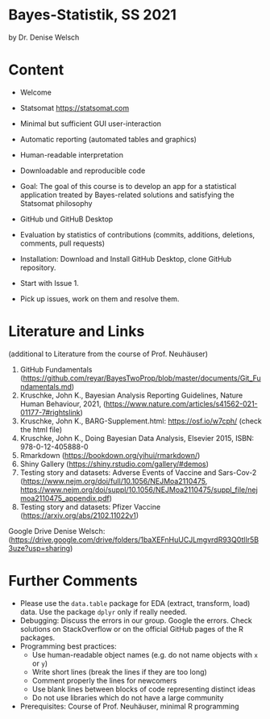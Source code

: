 # Bayes-Statistik, SS 2021
by Dr. Denise Welsch

# Content 
-	Welcome
-	Statsomat https://statsomat.com 
  -	Minimal but sufficient GUI user-interaction 
  -	Automatic reporting (automated tables and graphics) 
  -	Human-readable interpretation 
  -	Downloadable and reproducible code 

-	Goal: The goal of this course is to develop an app for a statistical application treated by Bayes-related solutions and satisfying the Statsomat philosophy 

-	GitHub und GitHuB Desktop

-	Evaluation by statistics of contributions (commits, additions, deletions, comments, pull requests)  

-	Installation: Download and Install GitHub Desktop, clone GitHub repository. 

- Start with Issue 1.

- Pick up issues, work on them and resolve them. 



# Literature and Links 
(additional to Literature from the course of Prof. Neuhäuser) 

1. GitHub Fundamentals (https://github.com/reyar/BayesTwoProp/blob/master/documents/Git_Fundamentals.md)
2. Kruschke, John K., Bayesian Analysis Reporting Guidelines, Nature Human Behaviour, 2021,  (https://www.nature.com/articles/s41562-021-01177-7#rightslink)
3. Kruschke, John K., BARG-Supplement.html: https://osf.io/w7cph/ (check the html file)
4. Kruschke, John K., Doing Bayesian Data Analysis, Elsevier 2015, ISBN: 978-0-12-405888-0
5. Rmarkdown (https://bookdown.org/yihui/rmarkdown/)
6. Shiny Gallery (https://shiny.rstudio.com/gallery/#demos)
7. Testing story and datasets: Adverse Events of Vaccine and Sars-Cov-2 (https://www.nejm.org/doi/full/10.1056/NEJMoa2110475, https://www.nejm.org/doi/suppl/10.1056/NEJMoa2110475/suppl_file/nejmoa2110475_appendix.pdf)
8. Testing story and datasets: Pfizer Vaccine (https://arxiv.org/abs/2102.11022v1)

Google Drive Denise Welsch: (https://drive.google.com/drive/folders/1baXEFnHuUCJLmgvrdR93Q0tlIr5B3uze?usp=sharing) 


# Further Comments
-	Please use the `data.table` package for EDA (extract, transform, load) data. Use the package `dplyr` only if really needed.
-	Debugging: Discuss the errors in our group. Google the errors. Check solutions on StackOverflow or on the official GitHub pages of the R packages. 
-	Programming best practices:
    - Use human-readable object names (e.g. do not name objects with `x` or `y`) 
    - Write short lines (break the lines if they are too long)
    - Comment properly the lines for newcomers 
    - Use blank lines between blocks of code representing distinct ideas
    - Do not use libraries which do not have a large community  
-	Prerequisites: Course of Prof. Neuhäuser, minimal R programming 


